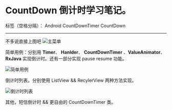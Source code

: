 # CountDown 倒计时学习笔记。

标签（空格分隔）： Android CountDownTimer CountDown 

---

不多说直接上图吧
![主菜单][1]

简单用例：分别用 **Timer**、 **Hanlder**、 **CountDownTimer** 、**ValueAnimator**、 **RxJava** 实现倒计时。还有一部分实现 pause resume 功能。

![简单用例][2]

倒计时列表。分别使用 ListView && RecylerView 两种方法实现。

![倒计时列表][3]

其他，短信倒计时 && 更自由的 CountDownTimer 类。

  [1]: http://oihnadz1x.bkt.clouddn.com/countdown_menu.png
  [2]: http://oihnadz1x.bkt.clouddn.com/countTime_github_02
  [3]: http://oihnadz1x.bkt.clouddn.com/countdown_recylerview.png

